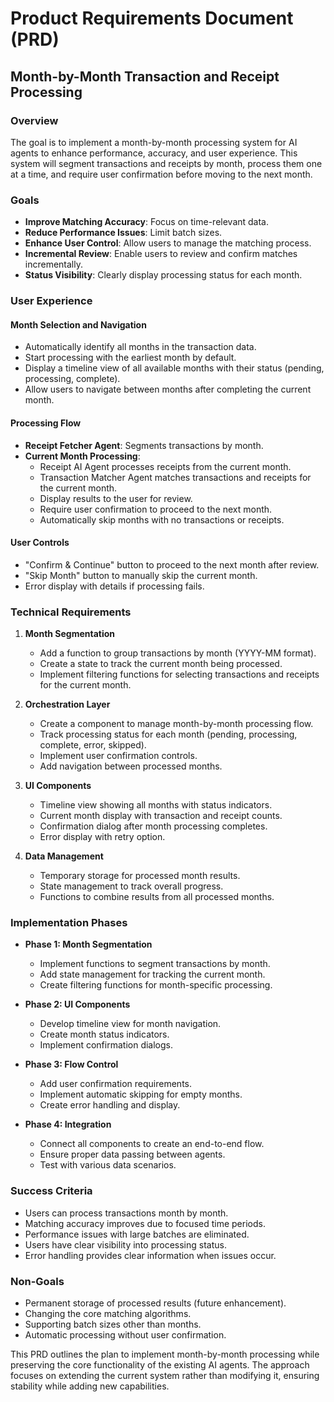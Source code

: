 # Product Requirements Document (PRD)

## Month-by-Month Transaction and Receipt Processing

### Overview
The goal is to implement a month-by-month processing system for AI agents to enhance performance, accuracy, and user experience. This system will segment transactions and receipts by month, process them one at a time, and require user confirmation before moving to the next month.

### Goals
- **Improve Matching Accuracy**: Focus on time-relevant data.
- **Reduce Performance Issues**: Limit batch sizes.
- **Enhance User Control**: Allow users to manage the matching process.
- **Incremental Review**: Enable users to review and confirm matches incrementally.
- **Status Visibility**: Clearly display processing status for each month.

### User Experience

#### Month Selection and Navigation
- Automatically identify all months in the transaction data.
- Start processing with the earliest month by default.
- Display a timeline view of all available months with their status (pending, processing, complete).
- Allow users to navigate between months after completing the current month.

#### Processing Flow
- **Receipt Fetcher Agent**: Segments transactions by month.
- **Current Month Processing**:
  - Receipt AI Agent processes receipts from the current month.
  - Transaction Matcher Agent matches transactions and receipts for the current month.
  - Display results to the user for review.
  - Require user confirmation to proceed to the next month.
  - Automatically skip months with no transactions or receipts.

#### User Controls
- "Confirm & Continue" button to proceed to the next month after review.
- "Skip Month" button to manually skip the current month.
- Error display with details if processing fails.

### Technical Requirements

1. **Month Segmentation**
   - Add a function to group transactions by month (YYYY-MM format).
   - Create a state to track the current month being processed.
   - Implement filtering functions for selecting transactions and receipts for the current month.

2. **Orchestration Layer**
   - Create a component to manage month-by-month processing flow.
   - Track processing status for each month (pending, processing, complete, error, skipped).
   - Implement user confirmation controls.
   - Add navigation between processed months.

3. **UI Components**
   - Timeline view showing all months with status indicators.
   - Current month display with transaction and receipt counts.
   - Confirmation dialog after month processing completes.
   - Error display with retry option.

4. **Data Management**
   - Temporary storage for processed month results.
   - State management to track overall progress.
   - Functions to combine results from all processed months.

### Implementation Phases

- **Phase 1: Month Segmentation**
  - Implement functions to segment transactions by month.
  - Add state management for tracking the current month.
  - Create filtering functions for month-specific processing.

- **Phase 2: UI Components**
  - Develop timeline view for month navigation.
  - Create month status indicators.
  - Implement confirmation dialogs.

- **Phase 3: Flow Control**
  - Add user confirmation requirements.
  - Implement automatic skipping for empty months.
  - Create error handling and display.

- **Phase 4: Integration**
  - Connect all components to create an end-to-end flow.
  - Ensure proper data passing between agents.
  - Test with various data scenarios.

### Success Criteria
- Users can process transactions month by month.
- Matching accuracy improves due to focused time periods.
- Performance issues with large batches are eliminated.
- Users have clear visibility into processing status.
- Error handling provides clear information when issues occur.

### Non-Goals
- Permanent storage of processed results (future enhancement).
- Changing the core matching algorithms.
- Supporting batch sizes other than months.
- Automatic processing without user confirmation.

This PRD outlines the plan to implement month-by-month processing while preserving the core functionality of the existing AI agents. The approach focuses on extending the current system rather than modifying it, ensuring stability while adding new capabilities.
